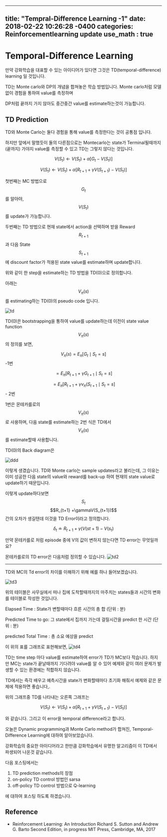 
---
title: "Tempral-Difference Learning -1"
date: 2018-02-22 10:26:28 -0400
categories: Reinforcementlearning update
use_math : true
---




# Temporal-Difference Learning



만약 강화학습을 대표할 수 있는 아이디어가 있다면 그것은 TD(temporal-difference) learning 일 것입니다. 

TD는 Monte carlo와 DP의 개념을 합쳐놓은 학습 방법입니다. Monte carlo처럼 모델 없이 경험을 통하여 value를 측정하며

DP처럼 끝까지 가지 않아도 중간중간 value를 estimate하는것이 가능합니다. 




## TD Prediction


TD와 Monte Carlo는 둘다 경험을 통해 value를 측정한다는 것이 공통점 입니다. 

하지만 앞에서 말했듯이 둘의 다른점으로는 Montecarlo는 state가 Terminal될때까지 (끝까지) 가야지 value를 측정할 수 있고 TD는 그렇지 않다는 것입니다.


$$V(S_t) \leftarrow V(S_t)+ \alpha \left [ G_t - V(S_t) \right ]$$


$$V(S_t) \leftarrow V(S_t)+ \alpha \left [ R_{t+1} + \gamma V(S_{t+1}) - V(S_t) \right ]$$


첫번째는 MC 방법으로 $$G_t$$를 알아야, $$V(S_t)$$를 update가 가능합니다. 

두번째는 TD 방법으로 현재 state에서 action을 선택하며 받을 Reward $$R_{t+1}$$과 다음 State $$S_{t+1}$$에 discount factor가 적용된 state value를 estimate하며 update합니다. 

위와 같이 한 step을 estimate하는 TD 방법을 TD(0)으로 정의합니다. 


아래는 $$V_\pi(s)$$를 estimating하는 TD(0)의 pseudo code 입니다. 

![td](https://user-images.githubusercontent.com/11300712/36513989-9cc6690e-17b5-11e8-82a8-6431b8f3ffda.JPG)

TD(0)은 bootstrapping을 통하여 value를 update하는데 이전이 state value function $$V_\pi(s)$$의 정의를 보면,

$$V_\pi(s)= E_\pi[G_t \mid S_t=s]$$ -1번 

$$= E_\pi[R_{t+1}+ \gamma G_{t+1} \mid S_t=s]$$
        
        
$$=E_\pi[R_{t+1}+ \gamma v_\pi(S_{t+1} \mid S_t=s]$$ - 2번
        
        

1번은 몬테카를로의 $$V_\pi(s)$$로 사용하며, 다음 state를 estimate하는 2번 식은 TD에서 $$V_\pi(s)$$를 estimate할때 사용합니다.

        
TD(0)의 Back diagram은 

![ddd](https://user-images.githubusercontent.com/11300712/36514047-e4ac3d16-17b5-11e8-97b4-c14d78db84d5.JPG)

이렇게 생겼습니다. TD와 Monte carlo는 sample updates라고 불리는데, 그 이유는 이미 성공한 다음 state의 value와 reward를 back-up 하여 현재의 state value로 update하기 때문입니다. 

이렇게 update하다보면 $$S_t$$ $$R_{t+1} +\gammaV(S_{t+1})$$ 간의 오차가 생길텐데 이것을 TD Error이라고 정의합니다. 

$$\delta _t \doteq R_{t+1} + \gamma(V(st+1) - V(s_t)$$


만약 몬테카를로 처럼 episode 중에  V의 값이 변하지 않는다면 TD error는 무엇일까요? 

몬테카를로의 TD error은 다음처럼 정의할 수 있습니다. 
![td2](https://user-images.githubusercontent.com/11300712/36513990-9cf11636-17b5-11e8-8eea-1f6f76e3f06f.JPG)



_ _ _


TD와 MC의 Td error의 차이를 이해하기 위해 예를 하나 들어보겠습니다. 







![td3](https://user-images.githubusercontent.com/11300712/36513991-9d169e56-17b5-11e8-80e8-f19ca530d873.JPG)

위의 테이블은 사무실에서 떠나 집에 도착할때까지의 마주치는 states들과 시간의 변화를 테이블로 작성한 것입니다. 

Elapsed Time : State가 변할때마다 흐른 시간의 총 합 (단위 : 분)

Predicted Time to go: 그 state에서 집까지 가는데 걸릴시간을 predict 한 시간 (단위 : 분)

predicted Total Time : 총 소요 예상을 predict

이 위의 표를 그래프로 표현해보면,
![td4](https://user-images.githubusercontent.com/11300712/36513992-9d4f863a-17b5-11e8-9e79-2f567aa2371f.JPG)



TD는 time step 마다 value를 estimate하여 error가 TD가 MC보다 작습니다. 하지만 MC는 state가 끝날때까지 기다려야 value를 알 수 있어 예제와 같이 여러 문제가 발생할 수 있는 환경에는 적합하지 않습니다. 

TD에서는 즉각 배우고 예측시간을 state가 변화할때마다 초기화 해줘서 예제와 같은 문제에 적용하면 좋습니다,. 

위의 그래프중  TD를 나타내는 오른쪽 그래프는 

$$V(S_t) \leftarrow V(S_t)+ \alpha \left [ R_{t+1} + \gamma V(S_{t+1}) - V(S_t) \right ]$$

와 같습니다. 그리고 이 error을 temporal difference라고 합니다. 


오늘은 Dynamic programming과 Monte Carlo method가  합쳐진, Temporal-Difference Learning에 대하여 알아보았습니다. 

강화학습의 중요한 아이디어라고 한만큼 강화학습에서 유명한 알고리즘이 이 TD에서 파생되어 나온것 같습니다. 

다음 포스팅에서는 
1. TD prediction methods의 장점
2. on-policy TD control 방법인 sarsa
3. off-policy TD control 방법으로 Q-learning

에 대하여 포스팅 하도록 하겠습니다. 






## Reference 
* Reinforcement Learning: An Introduction Richard S. Sutton and Andrew G. Barto Second Edition, in progress
MIT Press, Cambridge, MA, 2017







